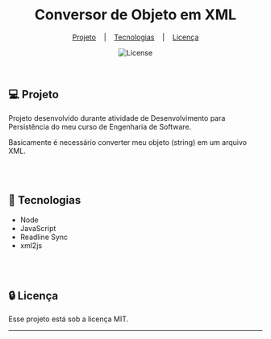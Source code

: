<h1 align="center">Conversor de Objeto em XML</h1>

<div align="center">

[Projeto](#projeto)
&nbsp;&nbsp;&nbsp;|&nbsp;&nbsp;&nbsp;
[Tecnologias](#tecnologias)
&nbsp;&nbsp;&nbsp;|&nbsp;&nbsp;&nbsp;
[Licença](#license)

</div>

<p align="center">
  <img alt="License" src="https://img.shields.io/static/v1?label=license&message=MIT&color=49AA26&labelColor=000000">
</p>

<br>

## 💻 Projeto <a name = "projeto"></a>

Projeto desenvolvido durante atividade de Desenvolvimento para Persistência do meu curso de Engenharia de Software.

Basicamente é necessário converter meu objeto (string) em um arquivo XML.

<br>
<br>

## 🚀 Tecnologias <a name = "tecnologias"></a>

- Node
- JavaScript
- Readline Sync
- xml2js

<br>
<br>

## 🔒 Licença

Esse projeto está sob a licença MIT.

<hr>
